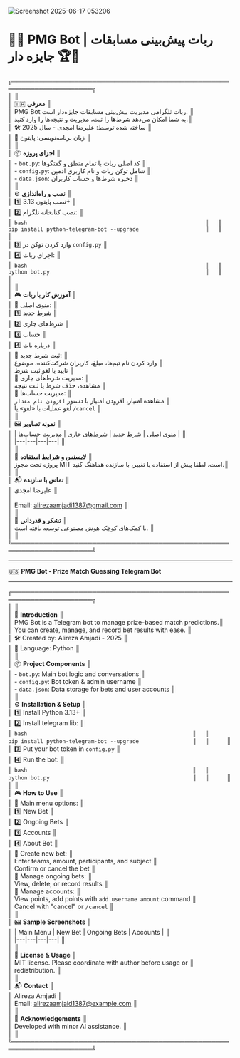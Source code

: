 
![Screenshot 2025-06-17 053206](https://github.com/user-attachments/assets/77559b97-2f9b-4ed3-b71f-0729ba3d21b0)


# 🎯🤖 PMG Bot | ربات پیش‌بینی مسابقات جایزه دار 🏆🎉

╔════════════════════════════════════════════════════════════════════╗  
║                                                                    ║  
║  🇮🇷 **معرفی**                                                    ║  
║  PMG Bot ربات تلگرامی مدیریت پیش‌بینی مسابقات جایزه‌دار است.    ║  
║  به شما امکان می‌دهد شرط‌ها را ثبت، مدیریت و نتیجه‌ها را وارد کنید.║  
║  🛠 ساخته شده توسط: علیرضا امجدی - سال 2025                        ║  
║  🐍 زبان برنامه‌نویسی: پایتون                                      ║  
║                                                                    ║  
║  📦 **اجزای پروژه**                                               ║  
║  - `bot.py`: کد اصلی ربات با تمام منطق و گفتگوها                   ║  
║  - `config.py`: شامل توکن ربات و نام کاربری ادمین                   ║  
║  - `data.json`: ذخیره شرط‌ها و حساب کاربران                        ║  
║                                                                    ║  
║  ⚙️ **نصب و راه‌اندازی**                                          ║  
║  1️⃣ نصب پایتون 3.13+                                               ║  
║  2️⃣ نصب کتابخانه تلگرام:                                          ║  
║     ```bash                                                        ║  
║     pip install python-telegram-bot --upgrade                     ║  
║     ```                                                           ║  
║  3️⃣ وارد کردن توکن در `config.py`                                ║  
║  4️⃣ اجرای ربات:                                                  ║  
║     ```bash                                                        ║  
║     python bot.py                                                 ║  
║     ```                                                           ║  
║                                                                    ║  
║  🎮 **آموزش کار با ربات**                                        ║  
║  🔹 منوی اصلی:                                                    ║  
║     1️⃣ شرط جدید                                                  ║  
║     2️⃣ شرط‌های جاری                                             ║  
║     3️⃣ حساب                                                      ║  
║     4️⃣ درباره بات                                                ║  
║  🔹 ثبت شرط جدید:                                                 ║  
║     وارد کردن نام تیم‌ها، مبلغ، کاربران شرکت‌کننده، موضوع        ║  
║     تایید یا لغو ثبت شرط                                          ║  
║  🔹 مدیریت شرط‌های جاری:                                         ║  
║     مشاهده، حذف شرط یا ثبت نتیجه                                 ║  
║  🔹 مدیریت حساب‌ها:                                              ║  
║     مشاهده امتیاز، افزودن امتیاز با دستور `افزودن نام مقدار`    ║  
║     لغو عملیات با «لغو» یا `/cancel`                             ║  
║                                                                    ║  
║  🖼 **نمونه تصاویر**                                              ║  
║  | منوی اصلی | شرط جدید | شرط‌های جاری | مدیریت حساب‌ها |          ║  
║  |---|---|---|---|                                                ║  
║                                                                    ║  
║  📝 **لایسنس و شرایط استفاده**                                   ║  
║  پروژه تحت مجوز MIT است. لطفا پیش از استفاده یا تغییر، با سازنده هماهنگ کنید.║  
║                                                                    ║  
║  📬 **تماس با سازنده**                                            ║  
║  علیرضا امجدی                                                    ║  
                                  ║  
║  Email: alirezaamjadi1387@gmail.com                                                                                                                                                                     ║  
║                                                                    ║  
║  🤖 **تشکر و قدردانی**                                           ║  
║  با کمک‌های کوچک هوش مصنوعی توسعه یافته است.                    ║  
║                                                                    ║  
╚════════════════════════════════════════════════════════════════════╝  

---  

🇺🇸 **PMG Bot - Prize Match Guessing Telegram Bot**

---  

╔════════════════════════════════════════════════════════════════════╗  
║                                                                    ║  
║  🚀 **Introduction**                                              ║  
║  PMG Bot is a Telegram bot to manage prize-based match predictions.║  
║  You can create, manage, and record bet results with ease.         ║  
║  🛠 Created by: Alireza Amjadi - 2025                             ║  
║  🐍 Language: Python                                              ║  
║                                                                    ║  
║  📦 **Project Components**                                        ║  
║  - `bot.py`: Main bot logic and conversations                    ║  
║  - `config.py`: Bot token & admin username                        ║  
║  - `data.json`: Data storage for bets and user accounts           ║  
║                                                                    ║  
║  ⚙️ **Installation & Setup**                                     ║  
║  1️⃣ Install Python 3.13+                                         ║  
║  2️⃣ Install telegram lib:                                       ║  
║     ```bash                                                    ║  
║     pip install python-telegram-bot --upgrade                 ║  
║     ```                                                       ║  
║  3️⃣ Put your bot token in `config.py`                         ║  
║  4️⃣ Run the bot:                                              ║  
║     ```bash                                                    ║  
║     python bot.py                                             ║  
║     ```                                                       ║  
║                                                                    ║  
║  🎮 **How to Use**                                               ║  
║  🔹 Main menu options:                                           ║  
║     1️⃣ New Bet                                                ║  
║     2️⃣ Ongoing Bets                                           ║  
║     3️⃣ Accounts                                               ║  
║     4️⃣ About Bot                                              ║  
║  🔹 Create new bet:                                            ║  
║     Enter teams, amount, participants, and subject             ║  
║     Confirm or cancel the bet                                  ║  
║  🔹 Manage ongoing bets:                                       ║  
║     View, delete, or record results                            ║  
║  🔹 Manage accounts:                                          ║  
║     View points, add points with `add username amount` command ║  
║     Cancel with "cancel" or `/cancel`                         ║  
║                                                                    ║  
║  🖼 **Sample Screenshots**                                      ║  
║  | Main Menu | New Bet | Ongoing Bets | Accounts |             ║  
║  |---|---|---|---|                                               ║  
║                                                                    ║  
║  📝 **License & Usage**                                         ║  
║  MIT license. Please coordinate with author before usage or      ║  
║  redistribution.                                                ║  
║                                                                    ║  
║  📬 **Contact**                                                ║  
║  Alireza Amjadi                                                ║  
║  Email: alirezaamjaid1387@example.com                               ║  
║                                                                    ║  
║  🤖 **Acknowledgements**                                       ║  
║  Developed with minor AI assistance.                           ║  
║                                                                    ║  
╚════════════════════════════════════════════════════════════════════╝  
